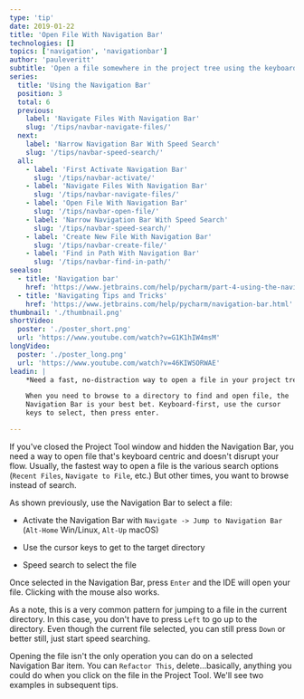 ```yaml
---
type: 'tip'
date: 2019-01-22
title: 'Open File With Navigation Bar'
technologies: []
topics: ['navigation', 'navigationbar']
author: 'pauleveritt'
subtitle: 'Open a file somewhere in the project tree using the keyboard and Navigation Bar.'
series:
  title: 'Using the Navigation Bar'
  position: 3
  total: 6
  previous:
    label: 'Navigate Files With Navigation Bar'
    slug: '/tips/navbar-navigate-files/'
  next:  
    label: 'Narrow Navigation Bar With Speed Search'
    slug: '/tips/navbar-speed-search/'
  all: 
    - label: 'First Activate Navigation Bar'
      slug: '/tips/navbar-activate/'
    - label: 'Navigate Files With Navigation Bar'
      slug: '/tips/navbar-navigate-files/'
    - label: 'Open File With Navigation Bar'
      slug: '/tips/navbar-open-file/'
    - label: 'Narrow Navigation Bar With Speed Search'
      slug: '/tips/navbar-speed-search/'
    - label: 'Create New File With Navigation Bar'
      slug: '/tips/navbar-create-file/'
    - label: 'Find in Path With Navigation Bar'
      slug: '/tips/navbar-find-in-path/'
seealso:
  - title: 'Navigation bar'
    href: 'https://www.jetbrains.com/help/pycharm/part-4-using-the-navigation-bar.html'
  - title: 'Navigating Tips and Tricks'
    href: 'https://www.jetbrains.com/help/pycharm/navigation-bar.html'
thumbnail: './thumbnail.png'
shortVideo:
  poster: './poster_short.png'
  url: 'https://www.youtube.com/watch?v=G1K1hIW4msM'
longVideo:
  poster: './poster_long.png'
  url: 'https://www.youtube.com/watch?v=46KIWSORWAE'
leadin: |
    *Need a fast, no-distraction way to open a file in your project tree?*

    When you need to browse to a directory to find and open file, the 
    Navigation Bar is your best bet. Keyboard-first, use the cursor 
    keys to select, then press enter.

---
```


If you've closed the Project Tool window and hidden the Navigation 
Bar, you need a way to open file that's keyboard centric and doesn't 
disrupt your flow. Usually, the fastest way to open a file is the 
various search options (`Recent Files`, `Navigate to File`, etc.) 
But other times, you want to browse instead of search.

As shown previously, use the Navigation Bar to select a file:

- Activate the Navigation Bar with 
`Navigate -> Jump to Navigation Bar` (`Alt-Home` Win/Linux, 
`Alt-Up` macOS)

- Use the cursor keys to get to the target directory

- Speed search to select the file

Once selected in the Navigation Bar, press `Enter` and the IDE will 
open your file. Clicking with the mouse also works.

As a note, this is a very common pattern for jumping to a file in 
the current directory. In this case, you don't have to press 
`Left` to go up to the directory. Even though the  current file selected, 
you can still press `Down` or better still, just start speed searching.

Opening the file isn't the only operation you can do on a selected 
Navigation Bar item. You can `Refactor This`, delete...basically, 
anything you could do when you click on the file in the Project Tool. 
We'll see two examples in subsequent tips.
